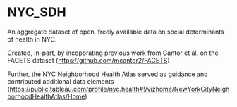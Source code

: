 # NYC_SDH
An aggregate dataset of open, freely available data on social determinants of health in NYC. 

Created, in-part, by incoporating previous work from Cantor et al. on the FACETS dataset (https://github.com/mcantor2/FACETS)

Further, the NYC Neighborhood Health Atlas served as guidance and contributed additional data elements (https://public.tableau.com/profile/nyc.health#!/vizhome/NewYorkCityNeighborhoodHealthAtlas/Home)
